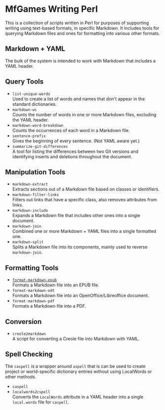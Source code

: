 # MfGames Writing Perl

This is a collection of scripts written in Perl for purposes of supporting writing using text-based formats, in specific Markdown. It includes tools for querying Markdown files and ones for formatting into various other formats.

## Markdown + YAML

The bulk of the system is intended to work with Markdown that includes a YAML header.

## Query Tools

* `list-unique-words`  
  Used to create a list of words and names that don't appear in the standard dictionaries.
* `markdown-wc`  
  Counts the number of words in one or more Markdown files, excluding the YAML header.
* `markdown-word-breakdown`  
  Counts the occurrences of each word in a Markdown file.
* `sentence-prefix`  
  Gives the beginning of every sentence. (Not YAML aware yet.)
* `summarize-git-differences`  
  A tool for listing the differences between two Git versions and identifying inserts and deletions throughout the document.

## Manipulation Tools

* `markdown-extract`  
  Extracts sections out of a Markdown file based on classes or identifiers.
* `markdown-filter-links`  
  Filters out links that have a specific class, also removes attributes from links.
* `markdown-include`  
  Expands a Markdown file that includes other ones into a single document.
* `markdown-join`  
  Combined one or more Markdown + YAML files into a single formatted one.
* `markdown-split`  
  Splits a Markdown file into its components, mainly used to reverse `markdown-join`.

## Formatting Tools

* [`format-markdown-epub`](Format-EPUB.markdown)  
   Formats a Markdown file into an EPUB file.
* `format-markdown-odt`  
   Formats a Markdown file into an OpenOffice/Libreoffice document.
* `format-markdown-pdf`  
   Formats a Markdown file into a PDF.

## Conversion

* `creole2markdown`  
  A script for converting a Creole file into Markdown with YAML.

## Spell Checking

The `caspell` is a wrapper around `aspell` that is can be used to create project or world-specific dictionary entries without using LocalWords or other methods.

* `caspell`
* `localwords2cspell`  
  Converts the `LocalWords` attribute in a YAML header into a single `local.words` file for `caspell`.
